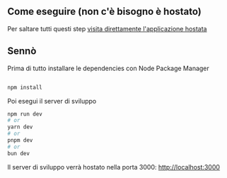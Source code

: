 ## Come eseguire (non c'è bisogno è hostato)

Per saltare tutti questi step [visita direttamente l'applicazione hostata](https://nextjs.org/docs)

## Sennò

Prima di tutto installare le dependencies con Node Package Manager

```bash

npm install

```

Poi esegui il server di sviluppo

```bash
npm run dev
# or
yarn dev
# or
pnpm dev
# or
bun dev
```

Il server di sviluppo verrà hostato nella porta 3000: [http://localhost:3000](http://localhost:3000)
